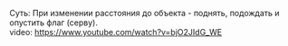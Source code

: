 Суть: При изменении расстояния до объекта - поднять, подождать и опустить флаг (серву).  
video: https://www.youtube.com/watch?v=bjO2JIdG_WE  

